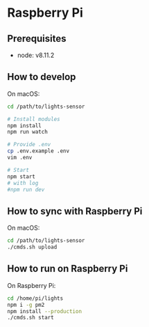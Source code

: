 
# Raspberry Pi
## Prerequisites

- node: v8.11.2

## How to develop

On macOS:

```sh
cd /path/to/lights-sensor

# Install modules
npm install
npm run watch

# Provide .env
cp .env.example .env
vim .env

# Start
npm start
# with log
#npm run dev
```

## How to sync with Raspberry Pi

On macOS:

```sh
cd /path/to/lights-sensor
./cmds.sh upload
```


## How to run on Raspberry Pi

On Raspberry Pi:

```sh
cd /home/pi/lights
npm i -g pm2
npm install --production
./cmds.sh start
```
